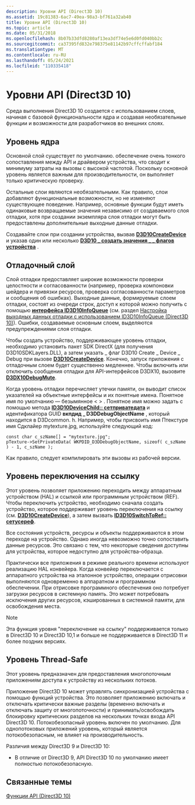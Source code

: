```yaml
---
description: Уровни API (Direct3D 10)
ms.assetid: 19c81383-6ac7-49ea-98a3-bf761a32ab40
title: Уровни API (Direct3D 10)
ms.topic: article
ms.date: 05/31/2018
ms.openlocfilehash: 8b07b33dfd8280af13ea3df74e5e6d0fd040bb2c
ms.sourcegitcommit: ca37395fd832e798375e81142b97cffcffabf184
ms.translationtype: MT
ms.contentlocale: ru-RU
ms.lasthandoff: 05/24/2021
ms.locfileid: "110335418"
---
```

# <a name="api-layers-direct3d-10"></a>Уровни API (Direct3D 10)

Среда выполнения Direct3D 10 создается с использованием слоев, начиная с базовой функциональности ядра и создавая необязательные функции и возможности для разработчиков во внешних слоях.

## <a name="core-layer"></a>Уровень ядра

Основной слой существует по умолчанию. обеспечение очень тонкого сопоставления между API и драйвером устройства, что сводит к минимуму затраты на вызовы с высокой частотой. Поскольку основной уровень является важным для производительности, он выполняет только критическую проверку.

Остальные слои являются необязательными. Как правило, слои добавляют функциональные возможности, но не изменяют существующее поведение. Например, основные функции будут иметь одинаковые возвращаемые значения независимо от создаваемого слоя отладки, хотя при создании экземпляра слоя отладки могут быть предоставлены дополнительные выходные данные отладки.

Создавайте слои при создании устройства, вызвав [**D3D10CreateDevice**](/windows/desktop/api/D3D10Misc/nf-d3d10misc-d3d10createdevice) и указав один или несколько [**D3D10 \_ создать значения \_ \_ флагов устройства**](/windows/desktop/api/D3D10/ne-d3d10-d3d10_create_device_flag) .

## <a name="debug-layer"></a>Отладочный слой

Слой отладки предоставляет широкие возможности проверки целостности и согласованности (например, проверка компоновки шейдера и привязки ресурсов, проверка согласованности параметров и сообщения об ошибках). Выходные данные, формируемые слоем отладки, состоят из очереди строк, доступ к которой можно получить с помощью [**интерфейса ID3D10InfoQueue**](/windows/desktop/api/D3D10SDKLayers/nn-d3d10sdklayers-id3d10infoqueue) (см. раздел [Настройка выходных данных отладки с использованием ID3D10InfoQueue (Direct3D 10)](d3d10-graphics-programming-guide-api-features-layers-info-queue.md)). Ошибки, создаваемые основным слоем, выделяются предупреждениями слоя отладки.

Чтобы создать устройство, поддерживающее уровень отладки, необходимо установить пакет SDK DirectX (для получения D3D10SDKLayers.DLL), а затем указать \_ флаг D3D10 Create \_ Device \_ Debug при вызове [**D3D10CreateDevice**](/windows/desktop/api/D3D10Misc/nf-d3d10misc-d3d10createdevice). Конечно, запуск приложения с отладочным слоем будет существенно медленнее. Чтобы включить или отключить сообщения отладки для API-интерфейсов D3DX10, вызовите [**D3DX10DebugMute**](d3dx10debugmute.md).

Когда уровень отладки перечисляет утечки памяти, он выводит список указателей на объектные интерфейсы и их понятные имена. Понятное имя по умолчанию — безымянное &lt; &gt; . Понятное имя можно задать с помощью метода [**ID3D10DeviceChild:: сетприватедата**](/windows/desktop/api/D3D10/nf-d3d10-id3d10devicechild-setprivatedata) и идентификатора GUID **вкпдид \_ D3DDebugObjectName** , который находится в D3Dcommon. h. Например, чтобы присвоить имя Птекстуре имя Сдклайер mytexture.jpg, используйте следующий код:


```
const char c_szName[] = "mytexture.jpg";
pTexture->SetPrivateData( WKPDID_D3DDebugObjectName, sizeof( c_szName ) - 1, c_szName );
```



Как правило, следует компилировать эти вызовы из рабочей версии.

## <a name="switch-to-reference-layer"></a>Уровень переключения на ссылку

Этот уровень позволяет приложению переходить между аппаратным устройством (HAL) и ссылкой или программным устройством (REF). Чтобы переключить устройство, необходимо сначала создать устройство, которое поддерживает уровень переключения на ссылку (см. [**D3D10CreateDevice**](/windows/desktop/api/D3D10Misc/nf-d3d10misc-d3d10createdevice)), а затем вызвать [**ID3D10SwitchToRef:: сетусереф**](/windows/desktop/api/D3D10SDKLayers/nf-d3d10sdklayers-id3d10switchtoref-setuseref).

Все состояния устройств, ресурсы и объекты поддерживаются в этом переходе на устройство. Однако иногда невозможно точно сопоставить данные ресурсов. Это связано с тем, что некоторые сведения доступны для устройства, которое недоступно для устройства-образца.

Практически все приложения в режиме реального времени используют реализацию HAL конвейера. Когда конвейер переключается с аппаратного устройства на эталонное устройство, операции отрисовки выполняются одновременно в аппаратном и программном обеспечении. При отрисовке программного обеспечения оно потребует загрузки ресурсов в системную память. Это может потребовать исключения других ресурсов, кэшированных в системной памяти, для освобождения места.

> [!Note]  
> Эта функция уровня "переключение на ссылку" поддерживается только в Direct3D 10 и Direct3D 10,1 и больше не поддерживается в Direct3D 11 и более поздних версиях.

 

## <a name="thread-safe-layer"></a>Уровень Thread-Safe

Этот уровень предназначен для предоставления многопоточным приложениям доступа к устройству из нескольких потоков.

Приложение Direct3D 10 может управлять синхронизацией устройства с помощью функций устройства. Это позволяет приложению включать и отключать критически важные разделы (временно включать и отключать защиту от многопоточности) и принимать/освобождать блокировку критических разделов на нескольких точках входа API Direct3D 10. Потокобезопасный уровень включен по умолчанию. Для однопотоковых приложений уровень, который является потокобезопасным, не влияет на производительность.




Различия между Direct3D 9 и Direct3D 10:

- В отличие от Direct3D 9, API Direct3D 10 по умолчанию имеет полностью потокобезопасную.



 

## <a name="related-topics"></a>Связанные темы

<dl> <dt>

[Функции API (Direct3D 10)](d3d10-graphics-programming-guide-api-features.md)
</dt> </dl>

 

 




